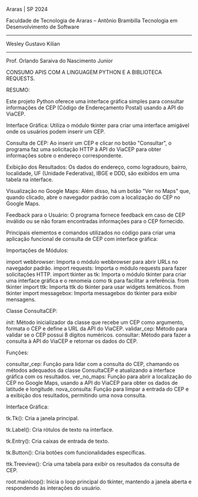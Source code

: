 Araras | SP 
2024


Faculdade de Tecnologia de Araras – Antônio Brambilla
Tecnologia em Desenvolvimento de Software

_________________________________________________________
Wesley Gustavo Kilian


_________________________________________________________

Prof. Orlando Saraiva do Nascimento Junior




CONSUMO APIS COM A LINGUAGEM PYTHON E A BIBLIOTECA REQUESTS.




RESUMO:

Este projeto Python oferece uma interface gráfica simples para consultar informações de CEP (Código de Endereçamento Postal) usando a API do ViaCEP. 

Interface Gráfica: Utiliza o módulo tkinter para criar uma interface amigável onde os usuários podem inserir um CEP.

Consulta de CEP: Ao inserir um CEP e clicar no botão "Consultar", o programa faz uma solicitação HTTP à API do ViaCEP para obter informações sobre o endereço correspondente.

Exibição dos Resultados: Os dados do endereço, como logradouro, bairro, localidade, UF (Unidade Federativa), IBGE e DDD, são exibidos em uma tabela na interface.

Visualização no Google Maps: Além disso, há um botão "Ver no Maps" que, quando clicado, abre o navegador padrão com a localização do CEP no Google Maps.

Feedback para o Usuário: O programa fornece feedback em caso de CEP inválido ou se não foram encontradas informações para o CEP fornecido.



 
Principais elementos e comandos utilizados no código para criar uma aplicação funcional de consulta de CEP com interface gráfica:


Importações de Módulos:

import webbrowser: Importa o módulo webbrowser para abrir URLs no navegador padrão.
import requests: Importa o módulo requests para fazer solicitações HTTP.
import tkinter as tk: Importa o módulo tkinter para criar uma interface gráfica e o renomeia como tk para facilitar a referência.
from tkinter import ttk: Importa ttk do tkinter para usar widgets temáticos.
from tkinter import messagebox: Importa messagebox do tkinter para exibir mensagens.

Classe ConsultaCEP:

_init_: Método inicializador da classe que recebe um CEP como argumento, formata o CEP e define a URL da API do ViaCEP.
validar_cep: Método para validar se o CEP possui 8 dígitos numéricos.
consultar: Método para fazer a consulta à API do ViaCEP e retornar os dados do CEP.

Funções:

consultar_cep: Função para lidar com a consulta do CEP, chamando os métodos adequados da classe ConsultaCEP e atualizando a interface gráfica com os resultados.
ver_no_maps: Função para abrir a localização do CEP no Google Maps, usando a API do ViaCEP para obter os dados de latitude e longitude.
nova_consulta: Função para limpar a entrada do CEP e a exibição dos resultados, permitindo uma nova consulta.



Interface Gráfica:

tk.Tk(): Cria a janela principal.

tk.Label(): Cria rótulos de texto na interface.

tk.Entry(): Cria caixas de entrada de texto.

tk.Button(): Cria botões com funcionalidades específicas.

ttk.Treeview(): Cria uma tabela para exibir os resultados da consulta de CEP.

root.mainloop(): Inicia o loop principal do tkinter, mantendo a janela aberta e respondendo às interações do usuário.




